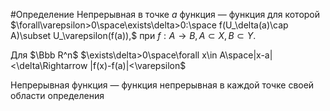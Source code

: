 #Определение 
Непрерывная в точке $a$ функция — функция для которой $\forall\varepsilon>0\space\exists\delta>0:\space f(U_\delta(a)\cap A)\subset U_\varepsilon(f(a)),$ при $f:A\to B,A\subset X, B\subset Y.$

Для $\Bbb R^n$ $\exists\delta>0\space\forall x\in A\space|x-a|<\delta\Rightarrow |f(x)-f(a)|<\varepsilon$

Непрерывная функция — функция непрерывная в каждой точке своей области определения
